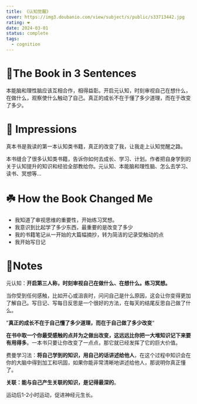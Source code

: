 ```yaml
---
title: 《认知觉醒》
cover: https://img3.doubanio.com/view/subject/s/public/s33713442.jpg
rating: ❤️
date: 2024-03-01
status: complete
tags: 
  - cognition
---
```

# 🚀The Book in 3 Sentences
本能脑和理性脑应该互相合作，相得益彰。开启元认知，时刻审视自己在想什么，在做什么，观察使什么触动了自己。真正的成长不在于懂了多少道理，而在于改变了多少。

# 🎨 Impressions
真本书是我读的第一本认知类书籍，真正的改变了我，让我走上认知觉醒之路。

本书缝合了很多认知类书籍，告诉你如何去成长、学习、计划。作者把自身学到的关于认知提升的知识和经验全部教给你。元认知、本能脑和理性脑、怎么去学习、读书、冥想等…

# ☘️ How the Book Changed Me
- 我知道了审视思维的重要性，开始练习冥想。
- 我意识到比起学了多少东西，最重要的是改变了多少
- 我的书籍笔记从一开始的大篇幅摘抄，转为简洁的记录受触动的点
- 我开始写日记

# 📒Notes
元认知：**开启第三人称，时刻审视自己在做什么、在想什么。练习冥想。**

当你受到任何感触，比如开心或沮丧时，问问自己是什么原因，这会让你变得更加了解自己。写日记、写每日反思是一个很好的方法，在每天的结尾反思自己做了什么。

”**真正的成长不在于自己懂了多少道理，而在于自己做了多少改变**“

**在书中取一个你最受感触的点并为之做出改变，这远远比你把一大堆知识记下来要有用得多**。一本书只要让你改变了一点点，那它就已经发挥了它的巨大价值。  

费曼学习法：**将自己学到的知识，用自己的话讲述给他人**，在这个过程中知识会在你的大脑中得到加工和巩固，如果你能非常清晰地讲述给他人，那说明你真正懂了。

**关联：能与自己产生关联的知识，是记得最深的**。

运动后1-2小时运动，促进神经元生长。
